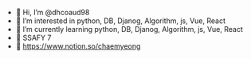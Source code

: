 - 👋 Hi, I’m @dhcoaud98
- 👀 I’m interested in python, DB, Djanog, Algorithm, js, Vue, React
- 🌱 I’m currently learning python, DB, Djanog, Algorithm, js, Vue, React
- 💙 SSAFY 7
- 📜 https://www.notion.so/chaemyeong
